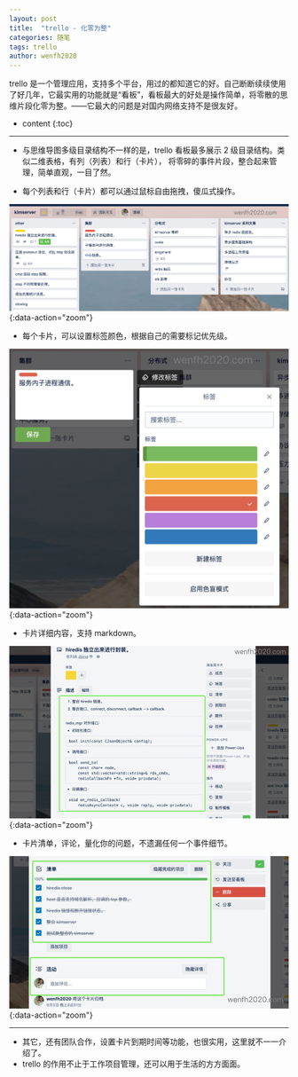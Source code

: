 ```yaml
---
layout: post
title:  "trello - 化零为整"
categories: 随笔
tags: trello
author: wenfh2020
---
```


trello 是一个管理应用，支持多个平台，用过的都知道它的好。自己断断续续使用了好几年，它最实用的功能就是“看板”，看板最大的好处是操作简单，将零散的思维片段化零为整。——它最大的问题是对国内网络支持不是很友好。



* content
{:toc}

---

* 与思维导图多级目录结构不一样的是，trello 看板最多展示 2 级目录结构。类似二维表格，有列（列表）和行（卡片）， 将零碎的事件片段，整合起来管理，简单直观，一目了然。

* 每个列表和行（卡片）都可以通过鼠标自由拖拽，傻瓜式操作。

![trello 看板](/images/2020/2020-09-07-23-56-29.png){:data-action="zoom"}

* 每个卡片，可以设置标签颜色，根据自己的需要标记优先级。

![标签](/images/2020/2020-09-08-00-14-50.png){:data-action="zoom"}

* 卡片详细内容，支持 markdown。

![卡片详细内容](/images/2020/2020-09-08-00-17-34.png){:data-action="zoom"}

* 卡片清单，评论，量化你的问题，不遗漏任何一个事件细节。

![卡片清单评论](/images/2020/2020-09-08-00-21-35.png){:data-action="zoom"}

---

* 其它，还有团队合作，设置卡片到期时间等功能，也很实用，这里就不一一介绍了。
* trello 的作用不止于工作项目管理，还可以用于生活的方方面面。
